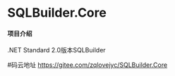 # SQLBuilder.Core

#### 项目介绍
.NET Standard 2.0版本SQLBuilder

#码云地址
https://gitee.com/zqlovejyc/SQLBuilder.Core